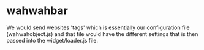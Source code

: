 # wahwahbar

We would send websites 'tags' which is essentially our configuration file (wahwahobject.js) and that file would have the different settings that is then passed into the widget/loader.js file.
